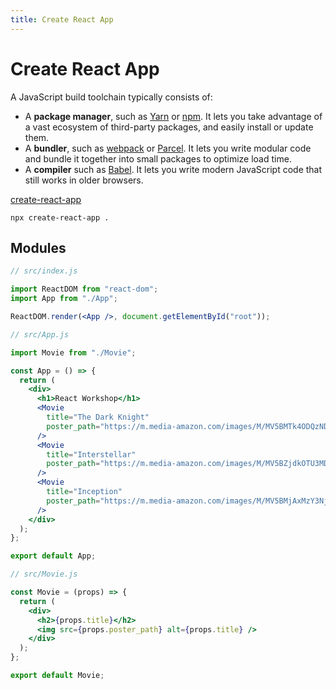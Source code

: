 ```yaml
---
title: Create React App
---
```


# Create React App

A JavaScript build toolchain typically consists of:
- A **package manager**, such as [Yarn](https://yarnpkg.com/) or [npm](https://www.npmjs.com/). It lets you take advantage of a vast ecosystem of third-party packages, and easily install or update them.
- A **bundler**, such as [webpack](https://webpack.js.org/) or [Parcel](https://parceljs.org/). It lets you write modular code and bundle it together into small packages to optimize load time.
- A **compiler** such as [Babel](https://babeljs.io/). It lets you write modern JavaScript code that still works in older browsers.

[create-react-app](https://create-react-app.dev/)

```shell
npx create-react-app .
```

## Modules

```jsx
// src/index.js

import ReactDOM from "react-dom";
import App from "./App";

ReactDOM.render(<App />, document.getElementById("root"));
```

```jsx
// src/App.js

import Movie from "./Movie";

const App = () => {
  return (
    <div>
      <h1>React Workshop</h1>
      <Movie
        title="The Dark Knight"
        poster_path="https://m.media-amazon.com/images/M/MV5BMTk4ODQzNDY3Ml5BMl5BanBnXkFtZTcwODA0NTM4Nw@@._V1_UX182_CR0,0,182,268_AL__QL50.jpg"
      />
      <Movie
        title="Interstellar"
        poster_path="https://m.media-amazon.com/images/M/MV5BZjdkOTU3MDktN2IxOS00OGEyLWFmMjktY2FiMmZkNWIyODZiXkEyXkFqcGdeQXVyMTMxODk2OTU@._V1_UX182_CR0,0,182,268_AL__QL50.jpg"
      />
      <Movie
        title="Inception"
        poster_path="https://m.media-amazon.com/images/M/MV5BMjAxMzY3NjcxNF5BMl5BanBnXkFtZTcwNTI5OTM0Mw@@._V1_UX182_CR0,0,182,268_AL__QL50.jpg"
      />
    </div>
  );
};

export default App;
```

```jsx
// src/Movie.js

const Movie = (props) => {
  return (
    <div>
      <h2>{props.title}</h2>
      <img src={props.poster_path} alt={props.title} />
    </div>
  );
};

export default Movie;
```